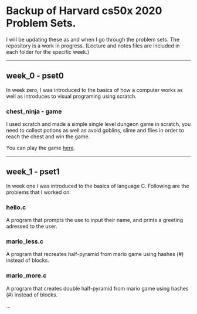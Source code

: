# Backup of Harvard cs50x 2020 Problem Sets.

I will be updating these as and when I go through the problem sets. The repository is a work in progress. (Lecture and notes files are included in each folder for the specific week.)

---

## week_0 - pset0

In week zero, I was introduced to the basics of how a computer works as well as introduces to visual programing using scratch.

### chest_ninja - game
I used scratch and made a simple single level dungeon game in scratch, you need to collect potions as well as avoid goblins, slime and flies in order to reach the chest and win the game.

You can play the game [here](https://scratch.mit.edu/projects/317471408/).

---

## week_1 - pset1
In week one I was introduced to the basics of language C. Following are the problems that I worked on.

### hello.c
A program that prompts the use to input their name, and prints a greeting adressed to the user.

### mario_less.c
A program that recreates half-pyramid from mario game using hashes (#) instead of blocks.

### mario_more.c
A program that creates double half-pyramid from mario game using hashes (#) instead of blocks.

...